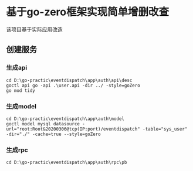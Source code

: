 # 基于go-zero框架实现简单增删改查
该项目基于实际应用改造
## 创建服务
### 生成api
```shell
cd D:\go-practic\eventdispatch\app\auth\api\desc
goctl api go -api .\user.api -dir ../ -style=goZero
go mod tidy
```
### 生成model
```shell
cd D:\go-practic\eventdispatch\app\auth\model
goctl model mysql datasource -url="root:Root&20200306@tcp(IP:port)/eventdispatch" -table="sys_user"  -dir="./" -cache=true --style=goZero
```
### 生成rpc
```shell
cd D:\go-practic\eventdispatch\app\auth\rpc\pb

```
